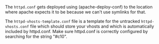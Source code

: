 The `httpd.conf` gets deployed using (apache-deploy-conf) to the location where apache expects it to
be because we can't use symlinks for that.

The `httpd-vhosts-template.conf` file is a template for the untracked
`httpd-vhosts.conf` file which should store your vhosts and which is automatically included by httpd.conf.
Make sure httpd.conf is correctly configured by searching for the string
"#c10".
